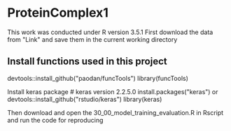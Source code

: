 # ProteinComplex1
This work was conducted under R version 3.5.1
First download the data from "Link" and save them in the current working directory

## Install functions used in this project
devtools::install_github("paodan/funcTools")
library(funcTools)

Install keras package # keras version 2.2.5.0
install.packages("keras")
or 
devtools::install_github("rstudio/keras")
library(keras) 

Then download and open the 30_00_model_training_evaluation.R in Rscript and run the code for reproducing
